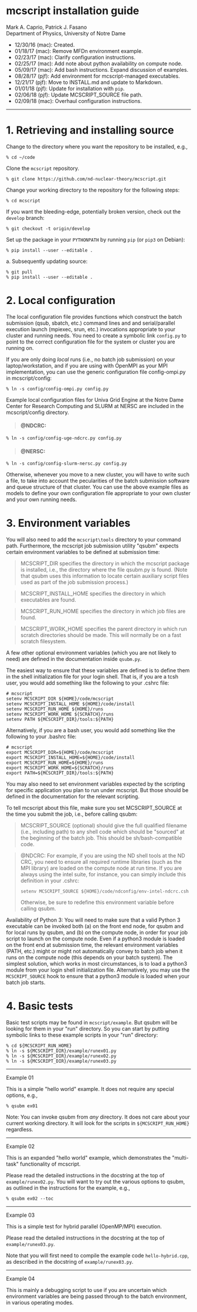 # mcscript installation guide #

Mark A. Caprio, Patrick J. Fasano  
Department of Physics, University of Notre Dame

+ 12/30/16 (mac): Created.
+ 01/18/17 (mac): Remove MFDn environment example.
+ 02/23/17 (mac): Clarify configuration instructions.
+ 02/25/17 (mac): Add note about python availability on compute node.
+ 05/09/17 (mac): Add bash instructions.  Expand discussion of examples.
+ 08/28/17 (pjf): Add environment for mcscript-managed executables.
+ 12/21/17 (pjf): Move to INSTALL.md and update to Markdown.
+ 01/01/18 (pjf): Update for installation with `pip`.
+ 02/06/18 (pjf): Update MCSCRIPT_SOURCE file path.
+ 02/09/18 (mac): Overhaul configuration instructions.

----------------------------------------------------------------

# 1. Retrieving and installing source

  Change to the directory where you want the repository to be installed,
  e.g.,
  ~~~~~~~~~~~~~~~~
  % cd ~/code
  ~~~~~~~~~~~~~~~~

  Clone the `mcscript` repository.
  ~~~~~~~~~~~~~~~~~~~~~~~~~~~~~~~~~~~~~~~~~~~~~~~~~~~~~~~~~~~~~~~~
  % git clone https://github.com/nd-nuclear-theory/mcscript.git
  ~~~~~~~~~~~~~~~~~~~~~~~~~~~~~~~~~~~~~~~~~~~~~~~~~~~~~~~~~~~~~~~~

  Change your working directory to the repository for the following steps:
  ~~~~~~~~~~~~~~~~
  % cd mcscript
  ~~~~~~~~~~~~~~~~

  If you want the bleeding-edge, potentially broken version, check out the
  `develop` branch:
  ~~~~~~~~~~~~~~~~~~~~~~~~~~~~~~~~
  % git checkout -t origin/develop
  ~~~~~~~~~~~~~~~~~~~~~~~~~~~~~~~~

  Set up the package in your `PYTHONPATH` by running `pip` (or `pip3` on Debian):

  ~~~~~~~~~~~~~~~~~~~~~~~~~~~~~~~~~~~~~~~~~~~~~~~~~~~~~~~~~~~~~~~~
  % pip install --user --editable .
  ~~~~~~~~~~~~~~~~~~~~~~~~~~~~~~~~~~~~~~~~~~~~~~~~~~~~~~~~~~~~~~~~

  a. Subsequently updating source:

  ~~~~~~~~~~~~~~~~
  % git pull
  % pip install --user --editable .
  ~~~~~~~~~~~~~~~~

# 2. Local configuration

  The local configuration file provides functions which construct the batch
  submission (qsub, sbatch, etc.) command lines and and serial/parallel
  execution launch (mpiexec, srun, etc.)  invocations appropriate to your
  cluster and running needs.  You need to create a symbolic link `config.py` to
  point to the correct configuration file for the system or cluster you are
  running on.

  If you are only doing *local* runs (i.e., no batch job submission) on your
  laptop/workstation, and if you are using with OpenMPI as your MPI
  implementation, you can use the generic configuration file config-ompi.py in
  mcscript/config:
  
  ~~~~~~~~~~~~~~~~~~~~~~~~~~~~~~~~
  % ln -s config/config-ompi.py config.py
  ~~~~~~~~~~~~~~~~~~~~~~~~~~~~~~~~

  Example local configuration files for Univa Grid Engine at the Notre
  Dame Center for Research Computing and SLURM at NERSC are included
  in the mcscript/config directory.

  >#### @NDCRC: ####
  ~~~~~~~~~~~~~~~~~~~~~~~~~~~~~~~~~~~~~~~~~~~~~~~~~~~~~~~~~~~~~~~~
  % ln -s config/config-uge-ndcrc.py config.py
  ~~~~~~~~~~~~~~~~~~~~~~~~~~~~~~~~~~~~~~~~~~~~~~~~~~~~~~~~~~~~~~~~

  >#### @NERSC: ####
  ~~~~~~~~~~~~~~~~~~~~~~~~~~~~~~~~~~~~~~~~~~~~~~~~~~~~~~~~~~~~~~~~
  % ln -s config/config-slurm-nersc.py config.py
  ~~~~~~~~~~~~~~~~~~~~~~~~~~~~~~~~~~~~~~~~~~~~~~~~~~~~~~~~~~~~~~~~

  Otherwise, whenever you move to a new cluster, you will have to
  write such a file, to take into account the pecularities of the
  batch submission software and queue structure of that cluster.
  You can use the above example files as models to define your own configuration
  file appropriate to your own cluster and your own running needs.

# 3. Environment variables

  You will also need to add the `mcscript\tools` directory to your command path.
  Furthermore, the mcscript job submission utility "qsubm" expects certain
  environment variables to be defined at submission time:

  > MCSCRIPT_DIR specifies the directory in which the mcscript package is
  > installed, i.e., the directory where the file qsubm.py is found.  (Note
  > that qsubm uses this information to locate certain auxiliary script files
  > used as part of the job submission process.)

  > MCSCRIPT_INSTALL_HOME specifies the directory in which executables are
  > found.

  > MCSCRIPT_RUN_HOME specifies the directory in which job files are found.

  > MCSCRIPT_WORK_HOME specifies the parent directory in which run scratch
  > directories should be made.  This will normally be on a fast scratch
  > filesystem.

  A few other optional environment variables (which you are not likely to
  need) are defined in the documentation inside `qsubm.py`.

  The easiest way to ensure that these variables are defined is to define them
  in the shell initialization file for your login shell.  That is, if you are a
  tcsh user, you would add something like the following to your .cshrc file:
  
  ~~~~~~~~~~~~~~~~~~~~~~~~~~~~~~~~~~~~~~~~~~~~~~~~~~~~~~~~~~~~~~~~
  # mcscript
  setenv MCSCRIPT_DIR ${HOME}/code/mcscript
  setenv MCSCRIPT_INSTALL_HOME ${HOME}/code/install
  setenv MCSCRIPT_RUN_HOME ${HOME}/runs
  setenv MCSCRIPT_WORK_HOME ${SCRATCH}/runs
  setenv PATH ${MCSCRIPT_DIR}/tools:${PATH}
  ~~~~~~~~~~~~~~~~~~~~~~~~~~~~~~~~~~~~~~~~~~~~~~~~~~~~~~~~~~~~~~~~

  Alternatively, if you are a bash user, you would add something like the
  following to your .bashrc file:
  
  ~~~~~~~~~~~~~~~~~~~~~~~~~~~~~~~~~~~~~~~~~~~~~~~~~~~~~~~~~~~~~~~~
  # mcscript
  export MCSCRIPT_DIR=${HOME}/code/mcscript
  export MCSCRIPT_INSTALL_HOME=${HOME}/code/install
  export MCSCRIPT_RUN_HOME=${HOME}/runs
  export MCSCRIPT_WORK_HOME=${SCRATCH}/runs
  export PATH=${MCSCRIPT_DIR}/tools:${PATH}
  ~~~~~~~~~~~~~~~~~~~~~~~~~~~~~~~~~~~~~~~~~~~~~~~~~~~~~~~~~~~~~~~~

  You may also need to set environment variables expected by the scripting for
  specific application you plan to run under mcscript.  But those should be
  defined in the documentation for the relevant scripting.

  To tell mcscript about this file, make sure you set MCSCRIPT_SOURCE
  at the time you submit the job, i.e., before calling qsubm:

  > MCSCRIPT_SOURCE (optional) should give the full qualified
  > filename (i.e., including path) to any shell code which should
  > be "sourced" at the beginning of the batch job.  This should be
  > sh/bash-compatible code.

  > @NDCRC: For example, if you are using the ND shell tools at the ND CRC, you need to
  > ensure all required runtime libraries (such as the MPI library) are loaded on
  > the compute node at run time.  If you are always using the intel suite, for
  > instance, you can simply include this definition in your .cshrc:
  > 
  > ~~~~~~~~~~~~~~~~~~~~~~~~~~~~~~~~~~~~~~~~~~~~~~~~~~~~~~~~~~~~~~~~
  > setenv MCSCRIPT_SOURCE ${HOME}/code/ndconfig/env-intel-ndcrc.csh
  > ~~~~~~~~~~~~~~~~~~~~~~~~~~~~~~~~~~~~~~~~~~~~~~~~~~~~~~~~~~~~~~~~
  > 
  > Otherwise, be sure to redefine this environment variable before
  > calling qsubm.

  Availability of Python 3: You will need to make sure that a valid Python 3
  executable can be invoked both (a) on the front end node, for qsubm and for
  local runs by qsubm, and (b) on the compute node, in order for your job script
  to launch on the compute node.  Even if a python3 module is loaded on the
  front end at submission time, the relevant environment variables (PATH, etc.)
  might or might not automatically convey to batch job when it runs on the
  compute node (this depends on your batch system).  The simplest solution,
  which works in most circumstances, is to load a python3 module from your login
  shell initialization file.  Alternatively, you may use the `MCSCRIPT_SOURCE`
  hook to ensure that a python3 module is loaded when your batch job starts.

# 4. Basic tests

  Basic test scripts may be found in `mcscript/example`.  But qsubm will be
  looking for them in your "run" directory.  So you can start by putting
  symbolic links to these example scripts in your "run" directory:

  ~~~~~~~~~~~~~~~~~~~~~~~~~~~~~~~~~~~~~~~~~~~~~~~~~~~~~~~~~~~~~~~~
  % cd ${MCSCRIPT_RUN_HOME}
  % ln -s ${MCSCRIPT_DIR}/example/runex01.py
  % ln -s ${MCSCRIPT_DIR}/example/runex02.py
  % ln -s ${MCSCRIPT_DIR}/example/runex03.py
  ~~~~~~~~~~~~~~~~~~~~~~~~~~~~~~~~~~~~~~~~~~~~~~~~~~~~~~~~~~~~~~~~

  - - - -

  Example 01

  This is a simple "hello world" example.  It does not require any
  special options, e.g.,
  ~~~~~~~~~~~~~~~~
  % qsubm ex01
  ~~~~~~~~~~~~~~~~

  Note: You can invoke qsubm from *any* directory.  It does not care
  about your current working directory.  It will look for the scripts
  in `${MCSCRIPT_RUN_HOME}` regardless.

  - - - -

  Example 02

  This is an expanded "hello world" example, which demonstrates the
  "multi-task" functionality of mcscript.

  Please read the detailed instructions in the docstring at the top of
  `example/runex02.py`.  You will want to try out the various options to
  qsubm, as outlined in the instructions for the example, e.g.,
  ~~~~~~~~~~~~~~~~
  % qsubm ex02 --toc
  ~~~~~~~~~~~~~~~~

  - - - -

  Example 03

  This is a simple test for hybrid parallel (OpenMP/MPI) execution.

  Please read the detailed instructions in the docstring at the top of
  `example/runex03.py`.

  Note that you will first need to compile the example code `hello-hybrid.cpp`,
  as described in the docstring of `example/runex03.py`.

  - - - -

  Example 04

  This is mainly a debugging script to use if you are uncertain which
  environment variables are being passed through to the batch
  environment, in various operating modes.
